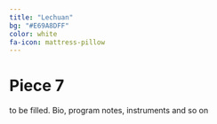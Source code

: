```yaml
---
title: "Lechuan"
bg: "#E69A8DFF"
color: white
fa-icon: mattress-pillow
---
```


# Piece 7

to be filled. Bio, program notes, instruments and so on